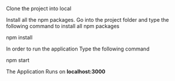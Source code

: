 Clone the project into local

Install all the npm packages. Go into the project folder and type the following command to install all npm packages

npm install


In order to run the application Type the following command

npm start


The Application Runs on **localhost:3000**
